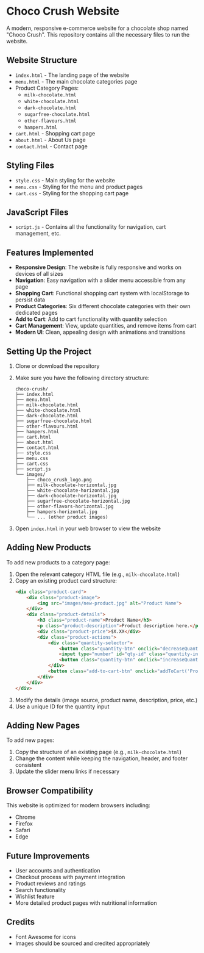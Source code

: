 # Choco Crush Website

A modern, responsive e-commerce website for a chocolate shop named "Choco Crush". This repository contains all the necessary files to run the website.

## Website Structure

- `index.html` - The landing page of the website
- `menu.html` - The main chocolate categories page
- Product Category Pages:
  - `milk-chocolate.html`
  - `white-chocolate.html`
  - `dark-chocolate.html`
  - `sugarfree-chocolate.html`
  - `other-flavours.html`
  - `hampers.html`
- `cart.html` - Shopping cart page
- `about.html` - About Us page
- `contact.html` - Contact page

## Styling Files

- `style.css` - Main styling for the website
- `menu.css` - Styling for the menu and product pages
- `cart.css` - Styling for the shopping cart page

## JavaScript Files

- `script.js` - Contains all the functionality for navigation, cart management, etc.

## Features Implemented

- **Responsive Design**: The website is fully responsive and works on devices of all sizes
- **Navigation**: Easy navigation with a slider menu accessible from any page
- **Shopping Cart**: Functional shopping cart system with localStorage to persist data
- **Product Categories**: Six different chocolate categories with their own dedicated pages
- **Add to Cart**: Add to cart functionality with quantity selection
- **Cart Management**: View, update quantities, and remove items from cart
- **Modern UI**: Clean, appealing design with animations and transitions

## Setting Up the Project

1. Clone or download the repository
2. Make sure you have the following directory structure:
   ```
   choco-crush/
   ├── index.html
   ├── menu.html
   ├── milk-chocolate.html
   ├── white-chocolate.html
   ├── dark-chocolate.html
   ├── sugarfree-chocolate.html
   ├── other-flavours.html
   ├── hampers.html
   ├── cart.html
   ├── about.html
   ├── contact.html
   ├── style.css
   ├── menu.css
   ├── cart.css
   ├── script.js
   └── images/
       ├── choco_crush_logo.png
       ├── milk-chocolate-horizontal.jpg
       ├── white-chocolate-horizontal.jpg
       ├── dark-chocolate-horizontal.jpg
       ├── sugarfree-chocolate-horizontal.jpg
       ├── other-flavors-horizontal.jpg
       ├── hampers-horizontal.jpg
       └── ... (other product images)
   ```

3. Open `index.html` in your web browser to view the website

## Adding New Products

To add new products to a category page:

1. Open the relevant category HTML file (e.g., `milk-chocolate.html`)
2. Copy an existing product card structure:
   ```html
   <div class="product-card">
       <div class="product-image">
           <img src="images/new-product.jpg" alt="Product Name">
       </div>
       <div class="product-details">
           <h3 class="product-name">Product Name</h3>
           <p class="product-description">Product description here.</p>
           <div class="product-price">$X.XX</div>
           <div class="product-actions">
               <div class="quantity-selector">
                   <button class="quantity-btn" onclick="decreaseQuantity('qty-id')">-</button>
                   <input type="number" id="qty-id" class="quantity-input" value="1" min="1">
                   <button class="quantity-btn" onclick="increaseQuantity('qty-id')">+</button>
               </div>
               <button class="add-to-cart-btn" onclick="addToCart('Product Name', X.XX, parseInt(document.getElementById('qty-id').value))">Add to Cart</button>
           </div>
       </div>
   </div>
   ```
3. Modify the details (image source, product name, description, price, etc.)
4. Use a unique ID for the quantity input

## Adding New Pages

To add new pages:

1. Copy the structure of an existing page (e.g., `milk-chocolate.html`)
2. Change the content while keeping the navigation, header, and footer consistent
3. Update the slider menu links if necessary

## Browser Compatibility

This website is optimized for modern browsers including:
- Chrome
- Firefox
- Safari
- Edge

## Future Improvements

- User accounts and authentication
- Checkout process with payment integration
- Product reviews and ratings
- Search functionality
- Wishlist feature
- More detailed product pages with nutritional information

## Credits

- Font Awesome for icons
- Images should be sourced and credited appropriately